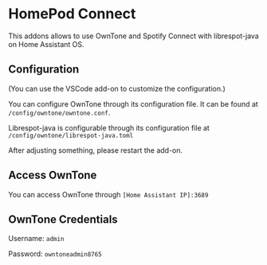 # HomePod Connect

This addons allows to use OwnTone and Spotify Connect with librespot-java on Home Assistant OS.


## Configuration

(You can use the VSCode add-on to customize the configuration.)

You can configure OwnTone through its configuration file. It can be found at `/config/owntone/owntone.conf`.

Librespot-java is configurable through its configuration file at `/config/owntone/librespot-java.toml`

After adjusting something, please restart the add-on.


## Access OwnTone

You can access OwnTone through `[Home Assistant IP]:3689`


## OwnTone Credentials

Username: `admin`

Password: `owntoneadmin8765`
